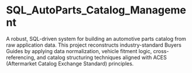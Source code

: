 # SQL_AutoParts_Catalog_Management
A robust, SQL-driven system for building an automotive parts catalog from raw application data. This project reconstructs industry-standard Buyers Guides by applying data normalization, vehicle fitment logic, cross-referencing, and catalog structuring techniques aligned with ACES (Aftermarket Catalog Exchange Standard) principles.
